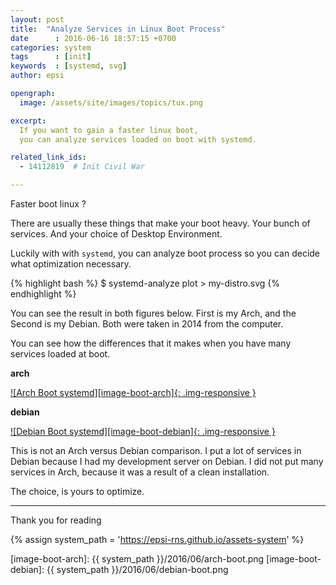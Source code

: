 ```yaml
---
layout: post
title:  "Analyze Services in Linux Boot Process"
date      : 2016-06-16 18:57:15 +0700
categories: system
tags      : [init]
keywords  : [systemd, svg]
author: epsi

opengraph:
  image: /assets/site/images/topics/tux.png

excerpt:
  If you want to gain a faster linux boot,
  you can analyze services loaded on boot with systemd.

related_link_ids: 
  - 14112819  # Init Civil War

---
```


Faster boot linux ?

There are usually these things that make your boot heavy. 
Your bunch of services. And your choice of Desktop Environment.

Luckily with with <code>systemd</code>, 
you can analyze boot process so you can decide what optimization necessary.

{% highlight bash %}
 $ systemd-analyze plot > my-distro.svg
{% endhighlight %}


You can see the result in both figures below.
First is my Arch, and the Second is my Debian. 
Both were taken in 2014 from the computer.

You can see how the differences that it makes
when you have many services loaded at boot.

**arch**

[![Arch Boot systemd][image-boot-arch]{: .img-responsive }][photo-boot-arch]
&nbsp;

**debian**

[![Debian Boot systemd][image-boot-debian]{: .img-responsive }][photo-boot-debian]

This is not an Arch versus Debian comparison.
I put a lot of services in Debian
because I had my development server on Debian.
I did not put many services in Arch,
because it was a result of a clean installation.

The choice, is yours to optimize.

-- -- --

Thank you for reading

[//]: <> ( -- -- -- links below -- -- -- )

{% assign system_path = 'https://epsi-rns.github.io/assets-system' %}

[image-boot-arch]:   {{ system_path }}/2016/06/arch-boot.png
[image-boot-debian]: {{ system_path }}/2016/06/debian-boot.png

[photo-boot-arch]:   https://photos.google.com/album/AF1QipOI-OvBHZtRX5saQhwM3h7JWm32xboQ5aCs5fLr/photo/AF1QipMpJyvPdwv396veW0xxUUiQwaUkW9k0uKWyBCfV
[photo-boot-debian]: https://photos.google.com/album/AF1QipOI-OvBHZtRX5saQhwM3h7JWm32xboQ5aCs5fLr/photo/AF1QipMBBkisgbw-6sZS5ckq_6jjIfzqX9sbyfL-b6EJ
